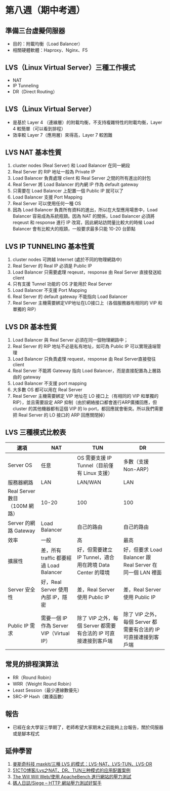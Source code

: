 # 第八週（期中考週）
## 準備三台虛擬伺服器
* 目的：附載均衡（Load Balancer）
* 相關硬體軟體：Haproxy、Nginx、F5

## LVS（Linux Virtual Server）三種工作模式
* NAT
* IP Tunneling
* DR（Direct Routing）

## LVS（Linux Virtual Server）
* 是基於 Layer 4 （連線層）的附載均衡，不支持複雜特性的附載均衡，Layer 4 較簡單（可以看到排程）
* 效率較 Layer 7（應用層）來得高，Layer 7 較困難

## LVS NAT 基本性質
1. cluster nodes (Real Server) 和 Load Balancer 在同一網段
2. Real Server 的 RIP 地址一般為 Private IP
3. Load Balancer 負責處理 client 和 Real Server 之間的所有進出的封包
4. Real Server 將 Load Balancer 的內網 IP 作為 default gateway
5. 只需要在 Load Balancer 上配置一個 Public IP 就可以了
6. Load Balancer 支援 Port Mapping
7. Real Server 可以使用任何一種 OS
8. 因為 Load Balancer 負責所有資料的進出，所以在大型應用場景中，Load Balancer 容易成為系統瓶頸。因為 NAT 的關係，Load Balancer 必須將 reqeust 和 response 進行 IP 改寫，因此網站訪問量比較大的時候 Load Balancer 會有比較大的瓶頸，一般要求最多只能 10-20 台節點

## LVS IP TUNNELING 基本性質
1. cluster nodes 可跨越 Internet (處於不同的物理網路中)
2. Real Server 的 Real IP 必須是 Public IP
3. Load Balancer 只需要處理 reqeust，response 由 Real Server 直接發送給 client
4. 只有支援 Tunnel 功能的 OS 才能用於 Real Server
5. Load Balancer 不支援 Port Mapping
6. Real Server 的 default gateway 不能指向 Load Balancer
7. Real Server 主機需要綁定VIP地址在LO接口上（各個服務器有相同的 VIP 和單獨的 RIP）

## LVS DR 基本性質
1. Load Balancer 與 Real Server 必須在同一個物理網路中；
2. Real Server 的 RIP 地址不必是私有地址，如可為 Public IP 可以實現遠端管理
3. Load Balancer 只負責處理 request，response 由 Real Server直接發往 client
4. Real Server 不能將 Gateway 指向 Load Balancer，而是直接配置為上層路由的 gateway
5. Load Balancer 不支援 port mapping
6. 大多數 OS 都可以用在 Real Server
7. Real Server 主機需要綁定 VIP 地址在 LO 接口上（有相同的 VIP 和單獨的 RIP），並且需要設定 ARP 抑制（由於網絡接口都會進行ARP廣播回應，但 cluster 的其他機器都有這個 VIP 的 lo port，都回應就會衝突。所以我們需要把 Real Server 的 LO 接口的 ARP 回應關閉掉）

## LVS 三種模式比較表
| 選項 | NAT | TUN | DR |
| --- | --- | --- | --- |
| Server OS | 任意 | OS 需要支援 IP Tunnel（目前僅有 Linux 支援）| 多數（支援 Non-ARP）|
| 服務器網路 | LAN | LAN/WAN | LAN |
| Real Server 數目（100M 網路） | 10-20 | 100 | 100 |
| Server 的網路 Gateway | Load Balancer | 自己的路由 | 自己的路由 |
| 效率 | 一般 | 高 | 最高 |
| 擴展性 | 差，所有 traffic 都要經過 Load Balancer | 好，但需要建立 IP Tunnel，適合用在跨境 Data Center 的環境 | 好，但要求 Load Balancer 跟 Real Server 在同一個 LAN 裡面 |
| Server 安全性 | 好，Real Server 使用內部 IP，隱密 | 差，Real Server 使用 Public IP | 差，Real Server 使用 Public IP |
| Public IP 需求 | 需要一個 IP 作為 Server VIP（Virtual IP）| 除了 VIP 之外，每個 Server 都需要有合法的 IP 可直接連接到客戶端 | 除了 VIP 之外，每個 Server 都需要有合法的 IP 可直接連接到客戶端 |

## 常見的排程演算法
* RR（Round Robin）
* WRR（Weight Round Robin）
* Least Session（最少連線數優先）
* SRC-IP Hash（雜湊函數）

## 報告
* 已經在金大學習三學期了，老師希望大家期末之前能夠上台報告，關於伺服器或是腳本程式

## 延伸學習
1. [麥斯奇科技 maxkit/三種 LVS 的模式：LVS-NAT、LVS-TUN、LVS-DR](http://blog.maxkit.com.tw/2016/05/lvs-lvs-natlvs-tunlvs-dr.html)
2. [51CTO博客/Lvs之NAT、DR、TUN三种模式的应用配置案例](https://blog.51cto.com/lansgg/1229421)
3. [The Will Will Web/使用 ApacheBench 進行網站的壓力測試](https://blog.miniasp.com/post/2008/06/30/Using-ApacheBench-ab-to-to-Web-stress-test)
4. [碼人日誌/Siege – HTTP 網站壓力測試好幫手](https://coder.tw/?p=7198)